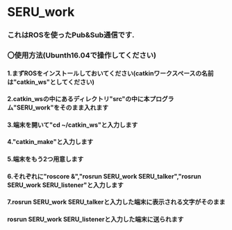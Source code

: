 # SERU_work
### これはROSを使ったPub&Sub通信です.
### 〇使用方法(Ubunth16.04で操作してください)
#### 1.まずROSをインストールしておいてください(catkinワークスペースの名前は"catkin_ws"としてください)
#### 2.catkin_wsの中にあるディレクトリ"src"の中に本プログラム"SERU_work"をそのまま入れます
#### 3.端末を開いて"cd ~/catkin_ws"と入力します
#### 4."catkin_make"と入力します
#### 5.端末をもう2つ用意します
#### 6.それぞれに"roscore &","rosrun SERU_work SERU_talker","rosrun SERU_work SERU_listener"と入力します
#### 7.rosrun SERU_work SERU_talkerと入力した端末に表示される文字がそのまま
####    rosrun SERU_work SERU_listenerと入力した端末に送られます
